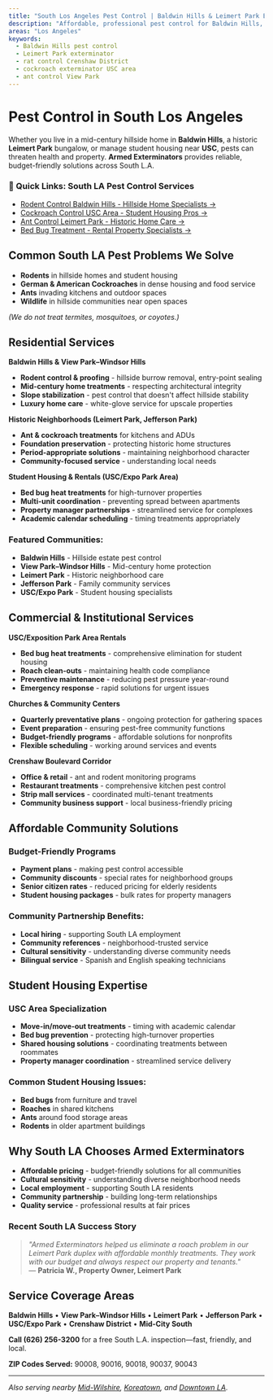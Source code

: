 ```yaml
---
title: "South Los Angeles Pest Control | Baldwin Hills & Leimert Park Exterminators"
description: "Affordable, professional pest control for Baldwin Hills, View Park, Leimert Park, and USC/Expo Park. Rats, roaches, ants, and wildlife handled quickly."
areas: "Los Angeles"
keywords:
  - Baldwin Hills pest control
  - Leimert Park exterminator
  - rat control Crenshaw District
  - cockroach exterminator USC area
  - ant control View Park
---
```


# Pest Control in **South Los Angeles**

Whether you live in a mid-century hillside home in **Baldwin Hills**, a historic **Leimert Park** bungalow, or manage student housing near **USC**, pests can threaten health and property. **Armed Exterminators** provides reliable, budget-friendly solutions across South L.A.

<div class="location-services-box">
<h3>🎯 Quick Links: South LA Pest Control Services</h3>
<ul>
<li><a href="/rodent-control-south-la/">Rodent Control Baldwin Hills - Hillside Home Specialists <span class="arrow">→</span></a></li>
<li><a href="/roach-control-south-la/">Cockroach Control USC Area - Student Housing Pros <span class="arrow">→</span></a></li>
<li><a href="/ant-control-south-la/">Ant Control Leimert Park - Historic Home Care <span class="arrow">→</span></a></li>
<li><a href="/bed-bug-treatment-south-la/">Bed Bug Treatment - Rental Property Specialists <span class="arrow">→</span></a></li>
</ul>
</div>

## Common South LA Pest Problems We Solve

- **Rodents** in hillside homes and student housing
- **German & American Cockroaches** in dense housing and food service
- **Ants** invading kitchens and outdoor spaces
- **Wildlife** in hillside communities near open spaces

*(We do not treat termites, mosquitoes, or coyotes.)*

## Residential Services

**Baldwin Hills & View Park–Windsor Hills**
* **Rodent control & proofing** - hillside burrow removal, entry-point sealing  
* **Mid-century home treatments** - respecting architectural integrity
* **Slope stabilization** - pest control that doesn't affect hillside stability
* **Luxury home care** - white-glove service for upscale properties

**Historic Neighborhoods (Leimert Park, Jefferson Park)**
* **Ant & cockroach treatments** for kitchens and ADUs  
* **Foundation preservation** - protecting historic home structures
* **Period-appropriate solutions** - maintaining neighborhood character
* **Community-focused service** - understanding local needs

**Student Housing & Rentals (USC/Expo Park Area)**
* **Bed bug heat treatments** for high-turnover properties
* **Multi-unit coordination** - preventing spread between apartments
* **Property manager partnerships** - streamlined service for complexes
* **Academic calendar scheduling** - timing treatments appropriately

### Featured Communities:
* **Baldwin Hills** - Hillside estate pest control
* **View Park–Windsor Hills** - Mid-century home protection
* **Leimert Park** - Historic neighborhood care
* **Jefferson Park** - Family community services
* **USC/Expo Park** - Student housing specialists

## Commercial & Institutional Services

**USC/Exposition Park Area Rentals**  
* **Bed bug heat treatments** - comprehensive elimination for student housing
* **Roach clean-outs** - maintaining health code compliance
* **Preventive maintenance** - reducing pest pressure year-round
* **Emergency response** - rapid solutions for urgent issues

**Churches & Community Centers**  
* **Quarterly preventative plans** - ongoing protection for gathering spaces
* **Event preparation** - ensuring pest-free community functions
* **Budget-friendly programs** - affordable solutions for nonprofits
* **Flexible scheduling** - working around services and events

**Crenshaw Boulevard Corridor**
* **Office & retail** - ant and rodent monitoring programs
* **Restaurant treatments** - comprehensive kitchen pest control
* **Strip mall services** - coordinated multi-tenant treatments
* **Community business support** - local business-friendly pricing

## Affordable Community Solutions

### Budget-Friendly Programs
* **Payment plans** - making pest control accessible
* **Community discounts** - special rates for neighborhood groups
* **Senior citizen rates** - reduced pricing for elderly residents
* **Student housing packages** - bulk rates for property managers

### Community Partnership Benefits:
* **Local hiring** - supporting South LA employment
* **Community references** - neighborhood-trusted service
* **Cultural sensitivity** - understanding diverse community needs
* **Bilingual service** - Spanish and English speaking technicians

## Student Housing Expertise

### USC Area Specialization
* **Move-in/move-out treatments** - timing with academic calendar
* **Bed bug prevention** - protecting high-turnover properties
* **Shared housing solutions** - coordinating treatments between roommates
* **Property manager coordination** - streamlined service delivery

### Common Student Housing Issues:
* **Bed bugs** from furniture and travel
* **Roaches** in shared kitchens
* **Ants** around food storage areas
* **Rodents** in older apartment buildings

## Why South LA Chooses Armed Exterminators

* **Affordable pricing** - budget-friendly solutions for all communities
* **Cultural sensitivity** - understanding diverse neighborhood needs
* **Local employment** - supporting South LA residents
* **Community partnership** - building long-term relationships
* **Quality service** - professional results at fair prices

### Recent South LA Success Story

> *"Armed Exterminators helped us eliminate a roach problem in our Leimert Park duplex with affordable monthly treatments. They work with our budget and always respect our property and tenants."*  
> — **Patricia W., Property Owner, Leimert Park**

## Service Coverage Areas

**Baldwin Hills** • **View Park–Windsor Hills** • **Leimert Park** • **Jefferson Park** • **USC/Expo Park** • **Crenshaw District** • **Mid-City South**

**Call (626) 256-3200** for a free South L.A. inspection—fast, friendly, and local.

**ZIP Codes Served:** 90008, 90016, 90018, 90037, 90043

---

*Also serving nearby [Mid-Wilshire](/locations/mid-wilshire/), [Koreatown](/locations/koreatown/), and [Downtown LA](/locations/downtown-los-angeles/).*